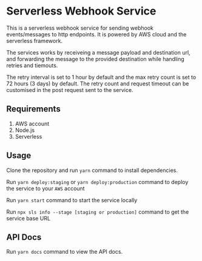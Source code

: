 # Serverless Webhook Service

This is a serverless webhook service for sending webhook events/messages to http endpoints.
It is powered by AWS cloud and the serverless framework.

The services works by receiveing a message payload and destination url, and forwarding the message to the provided destination while handling retries and tiemouts.

The retry interval is set to 1 hour by default and the max retry count is set to 72 hours (3 days) by default. The retry count and request timeout can be customised in the post request sent to the service.

## Requirements

1. AWS account
2. Node.js
3. Serverless

## Usage

Clone the repository and run `yarn` command to install dependencies.

Run `yarn deploy:staging` or `yarn deploy:production` command to deploy the service to your `AWS` account

Run `yarn start` command to start the service locally

Run `npx sls info --stage [staging or production]` command to get the service base URL


## API Docs
Run `yarn docs` command to view the API docs.

